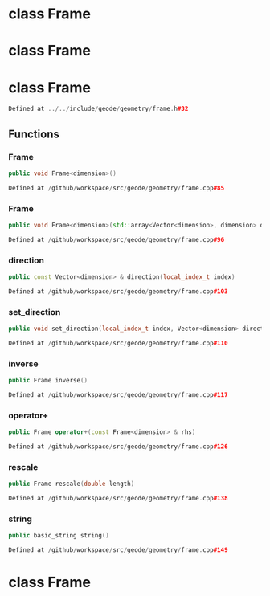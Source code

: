 # class Frame

# class Frame

# class Frame

```cpp
Defined at ../../include/geode/geometry/frame.h#32
```

## Functions

### Frame

```cpp
public void Frame<dimension>()
```

```cpp
Defined at /github/workspace/src/geode/geometry/frame.cpp#85
```

### Frame

```cpp
public void Frame<dimension>(std::array<Vector<dimension>, dimension> directions)
```

```cpp
Defined at /github/workspace/src/geode/geometry/frame.cpp#96
```

### direction

```cpp
public const Vector<dimension> & direction(local_index_t index)
```

```cpp
Defined at /github/workspace/src/geode/geometry/frame.cpp#103
```

### set_direction

```cpp
public void set_direction(local_index_t index, Vector<dimension> direction)
```

```cpp
Defined at /github/workspace/src/geode/geometry/frame.cpp#110
```

### inverse

```cpp
public Frame inverse()
```

```cpp
Defined at /github/workspace/src/geode/geometry/frame.cpp#117
```

### operator+

```cpp
public Frame operator+(const Frame<dimension> & rhs)
```

```cpp
Defined at /github/workspace/src/geode/geometry/frame.cpp#126
```

### rescale

```cpp
public Frame rescale(double length)
```

```cpp
Defined at /github/workspace/src/geode/geometry/frame.cpp#138
```

### string

```cpp
public basic_string string()
```

```cpp
Defined at /github/workspace/src/geode/geometry/frame.cpp#149
```



# class Frame

